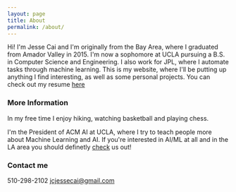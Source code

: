 ```yaml
---
layout: page
title: About
permalink: /about/
---
```


Hi! I'm Jesse Cai and I'm originally from the Bay Area, where I graduated from Amador Valley in 2015. 
I'm now a sophomore at UCLA pursuing a B.S. in Computer Science and Engineering. 
I also work for JPL, where I automate tasks through machine learning. 
This is my website, where I'll be putting up anything I find interesting, as well as some personal projects.
You can check out my resume [here](/resources/Jesse_Cai_Resume.pdf)

### More Information
In my free time I enjoy hiking, watching basketball and playing chess.

I'm the President of ACM AI at UCLA, where I try to teach people more about Machine Learning and AI.
If you're interested in AI/ML at all and in the LA area you should definetly [check](https://www.facebook.com/groups/uclaacmai/) us out!


### Contact me
510-298-2102
[jcjessecai@gmail.com](mailto:jcjessecai@gmail.com)


